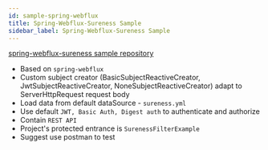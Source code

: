 ```yaml
---
id: sample-spring-webflux  
title: Spring-Webflux-Sureness Sample  
sidebar_label: Spring-Webflux-Sureness Sample  
---
```


[spring-webflux-sureness sample repository](https://github.com/tomsun28/sureness/tree/master/samples/spring-webflux-sureness)      

- Based on `spring-webflux`
- Custom subject creator (BasicSubjectReactiveCreator, JwtSubjectReactiveCreator, NoneSubjectReactiveCreator) adapt to ServerHttpRequest request body
- Load data from default dataSource - `sureness.yml`
- Use default `JWT, Basic Auth, Digest auth` to authenticate and authorize
- Contain `REST API`  
- Project's protected entrance is `SurenessFilterExample`  
- Suggest use postman to test
